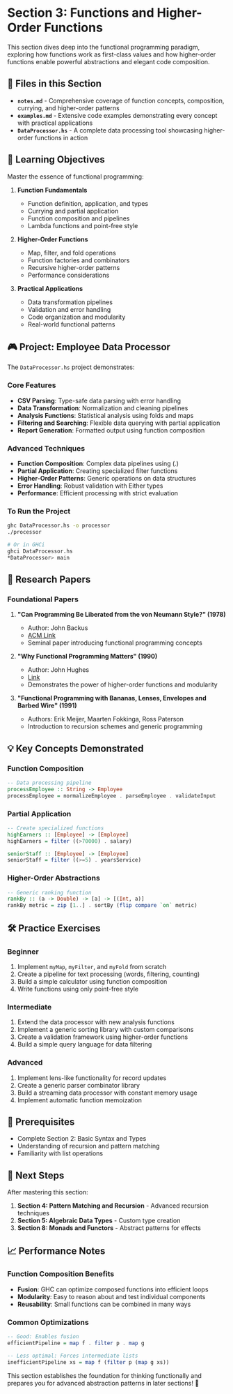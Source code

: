 # Section 3: Functions and Higher-Order Functions

This section dives deep into the functional programming paradigm, exploring how functions work as first-class values and how higher-order functions enable powerful abstractions and elegant code composition.

## 📁 Files in this Section

- **`notes.md`** - Comprehensive coverage of function concepts, composition, currying, and higher-order patterns
- **`examples.md`** - Extensive code examples demonstrating every concept with practical applications
- **`DataProcessor.hs`** - A complete data processing tool showcasing higher-order functions in action

## 🎯 Learning Objectives

Master the essence of functional programming:

1. **Function Fundamentals**
   - Function definition, application, and types
   - Currying and partial application
   - Function composition and pipelines
   - Lambda functions and point-free style

2. **Higher-Order Functions**
   - Map, filter, and fold operations
   - Function factories and combinators
   - Recursive higher-order patterns
   - Performance considerations

3. **Practical Applications**
   - Data transformation pipelines
   - Validation and error handling
   - Code organization and modularity
   - Real-world functional patterns

## 🎮 Project: Employee Data Processor

The `DataProcessor.hs` project demonstrates:

### Core Features
- **CSV Parsing**: Type-safe data parsing with error handling
- **Data Transformation**: Normalization and cleaning pipelines
- **Analysis Functions**: Statistical analysis using folds and maps
- **Filtering and Searching**: Flexible data querying with partial application
- **Report Generation**: Formatted output using function composition

### Advanced Techniques
- **Function Composition**: Complex data pipelines using (.)
- **Partial Application**: Creating specialized filter functions
- **Higher-Order Patterns**: Generic operations on data structures
- **Error Handling**: Robust validation with Either types
- **Performance**: Efficient processing with strict evaluation

### To Run the Project
```bash
ghc DataProcessor.hs -o processor
./processor

# Or in GHCi
ghci DataProcessor.hs
*DataProcessor> main
```

## 🔬 Research Papers

### Foundational Papers
1. **"Can Programming Be Liberated from the von Neumann Style?" (1978)**
   - Author: John Backus
   - [ACM Link](https://dl.acm.org/doi/10.1145/359576.359579)
   - Seminal paper introducing functional programming concepts

2. **"Why Functional Programming Matters" (1990)**
   - Author: John Hughes
   - [Link](https://www.cs.kent.ac.uk/people/staff/dat/miranda/whyfp90.pdf)
   - Demonstrates the power of higher-order functions and modularity

3. **"Functional Programming with Bananas, Lenses, Envelopes and Barbed Wire" (1991)**
   - Authors: Erik Meijer, Maarten Fokkinga, Ross Paterson
   - Introduction to recursion schemes and generic programming

## 💡 Key Concepts Demonstrated

### Function Composition
```haskell
-- Data processing pipeline
processEmployee :: String -> Employee
processEmployee = normalizeEmployee . parseEmployee . validateInput
```

### Partial Application
```haskell
-- Create specialized functions
highEarners :: [Employee] -> [Employee]
highEarners = filter ((>70000) . salary)

seniorStaff :: [Employee] -> [Employee]
seniorStaff = filter ((>=5) . yearsService)
```

### Higher-Order Abstractions
```haskell
-- Generic ranking function
rankBy :: (a -> Double) -> [a] -> [(Int, a)]
rankBy metric = zip [1..] . sortBy (flip compare `on` metric)
```

## 🛠 Practice Exercises

### Beginner
1. Implement `myMap`, `myFilter`, and `myFold` from scratch
2. Create a pipeline for text processing (words, filtering, counting)
3. Build a simple calculator using function composition
4. Write functions using only point-free style

### Intermediate
1. Extend the data processor with new analysis functions
2. Implement a generic sorting library with custom comparisons
3. Create a validation framework using higher-order functions
4. Build a simple query language for data filtering

### Advanced
1. Implement lens-like functionality for record updates
2. Create a generic parser combinator library
3. Build a streaming data processor with constant memory usage
4. Implement automatic function memoization

## 🔗 Prerequisites

- Complete Section 2: Basic Syntax and Types
- Understanding of recursion and pattern matching
- Familiarity with list operations

## 🔗 Next Steps

After mastering this section:
1. **Section 4: Pattern Matching and Recursion** - Advanced recursion techniques
2. **Section 5: Algebraic Data Types** - Custom type creation
3. **Section 8: Monads and Functors** - Abstract patterns for effects

## 📈 Performance Notes

### Function Composition Benefits
- **Fusion**: GHC can optimize composed functions into efficient loops
- **Modularity**: Easy to reason about and test individual components
- **Reusability**: Small functions can be combined in many ways

### Common Optimizations
```haskell
-- Good: Enables fusion
efficientPipeline = map f . filter p . map g

-- Less optimal: Forces intermediate lists
inefficientPipeline xs = map f (filter p (map g xs))
```

This section establishes the foundation for thinking functionally and prepares you for advanced abstraction patterns in later sections! 🚀